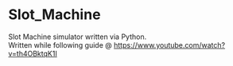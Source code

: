 # Slot_Machine  
Slot Machine simulator written via Python.  
Written while following guide @ https://www.youtube.com/watch?v=th4OBktqK1I  
